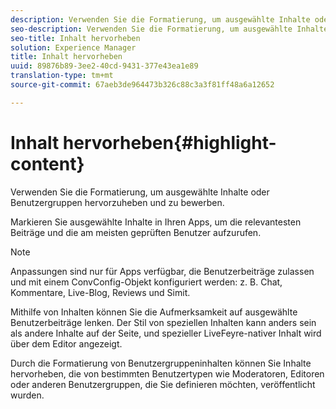 ```yaml
---
description: Verwenden Sie die Formatierung, um ausgewählte Inhalte oder Benutzergruppen hervorzuheben und zu bewerben.
seo-description: Verwenden Sie die Formatierung, um ausgewählte Inhalte oder Benutzergruppen hervorzuheben und zu bewerben.
seo-title: Inhalt hervorheben
solution: Experience Manager
title: Inhalt hervorheben
uuid: 89876b89-3ee2-40cd-9431-377e43ea1e89
translation-type: tm+mt
source-git-commit: 67aeb3de964473b326c88c3a3f81ff48a6a12652

---
```



# Inhalt hervorheben{#highlight-content}

Verwenden Sie die Formatierung, um ausgewählte Inhalte oder Benutzergruppen hervorzuheben und zu bewerben.

Markieren Sie ausgewählte Inhalte in Ihren Apps, um die relevantesten Beiträge und die am meisten geprüften Benutzer aufzurufen.

>[!NOTE]
>
>Anpassungen sind nur für Apps verfügbar, die Benutzerbeiträge zulassen und mit einem ConvConfig-Objekt konfiguriert werden: z. B. Chat, Kommentare, Live-Blog, Reviews und Simit.

Mithilfe von Inhalten können Sie die Aufmerksamkeit auf ausgewählte Benutzerbeiträge lenken. Der Stil von speziellen Inhalten kann anders sein als andere Inhalte auf der Seite, und spezieller LiveFeyre-nativer Inhalt wird über dem Editor angezeigt.

Durch die Formatierung von Benutzergruppeninhalten können Sie Inhalte hervorheben, die von bestimmten Benutzertypen wie Moderatoren, Editoren oder anderen Benutzergruppen, die Sie definieren möchten, veröffentlicht wurden.
